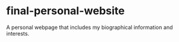 # final-personal-website
A personal webpage that includes my biographical information and interests.
